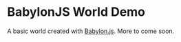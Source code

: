 # BabylonJS World Demo

A basic world created with [Babylon.js](http://www.babylonjs.com/). More to come
soon.
